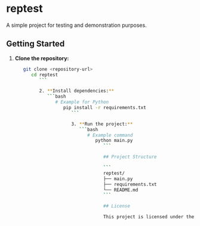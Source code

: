 # reptest

A simple project for testing and demonstration purposes.

## Getting Started

1. **Clone the repository:**
   ```bash
      git clone <repository-url>
         cd reptest
            ```

            2. **Install dependencies:**
               ```bash
                  # Example for Python
                     pip install -r requirements.txt
                        ```

                        3. **Run the project:**
                           ```bash
                              # Example command
                                 python main.py
                                    ```

                                    ## Project Structure

                                    ```
                                    reptest/
                                    ├── main.py
                                    ├── requirements.txt
                                    └── README.md
                                    ```

                                    ## License

                                    This project is licensed under the